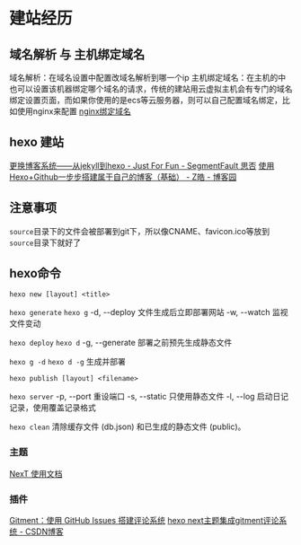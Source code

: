 # 建站经历

## 域名解析 与 主机绑定域名

域名解析：在域名设置中配置改域名解析到哪一个ip
主机绑定域名：在主机的中也可以设置该机器绑定哪个域名的请求，传统的建站用云虚拟主机会有专门的域名绑定设置页面，而如果你使用的是ecs等云服务器，则可以自己配置域名绑定，比如使用nginx来配置 [nginx绑定域名](/nginx/nginx域名绑定.md)

## hexo 建站

[更换博客系统——从jekyll到hexo - Just For Fun - SegmentFault 思否](https://segmentfault.com/a/1190000002398039?_ea=409056)
[使用Hexo+Github一步步搭建属于自己的博客（基础） - Z皓 - 博客园](https://www.cnblogs.com/fengxiongZz/p/7707219.html)

## 注意事项

`source`目录下的文件会被部署到git下，所以像CNAME、favicon.ico等放到`source`目录下就好了

## hexo命令

`hexo new [layout] <title>`

`hexo generate` `hexo g` 
-d, --deploy 文件生成后立即部署网站
-w, --watch 监视文件变动

`hexo deploy` `hexo d`
-g, --generate 部署之前预先生成静态文件

`hexo g -d` `hexo d -g`
生成并部署

`hexo publish [layout] <filename>`

`hexo server`
-p, --port 重设端口
-s, --static 只使用静态文件
-l, --log 启动日记记录，使用覆盖记录格式

`hexo clean`
清除缓存文件 (db.json) 和已生成的静态文件 (public)。

### 主题

[NexT 使用文档](http://theme-next.iissnan.com/)

### 插件

[Gitment：使用 GitHub Issues 搭建评论系统](https://imsun.net/posts/gitment-introduction/)
[hexo next主题集成gitment评论系统 - CSDN博客](http://blog.csdn.net/yanzi1225627/article/details/77890414)
